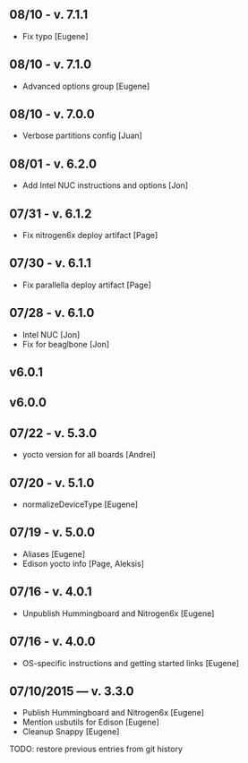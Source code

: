 ## 08/10 - v. 7.1.1
* Fix typo [Eugene]

## 08/10 - v. 7.1.0
* Advanced options group [Eugene]

## 08/10 - v. 7.0.0
* Verbose partitions config [Juan]

## 08/01 - v. 6.2.0
* Add Intel NUC instructions and options [Jon]

## 07/31 - v. 6.1.2
* Fix nitrogen6x deploy artifact [Page]

## 07/30 - v. 6.1.1
* Fix parallella deploy artifact [Page]

## 07/28 - v. 6.1.0
* Intel NUC [Jon]
* Fix for beaglbone [Jon]

## v6.0.1

## v6.0.0

## 07/22 - v. 5.3.0
* yocto version for all boards [Andrei]

## 07/20 - v. 5.1.0
* normalizeDeviceType [Eugene]

## 07/19 - v. 5.0.0
* Aliases [Eugene]
* Edison yocto info [Page, Aleksis]

## 07/16 - v. 4.0.1
* Unpublish Hummingboard and Nitrogen6x [Eugene]

## 07/16 - v. 4.0.0
* OS-specific instructions and getting started links [Eugene]

## 07/10/2015 — v. 3.3.0
* Publish Hummingboard and Nitrogen6x [Eugene]
* Mention usbutils for Edison [Eugene]
* Cleanup Snappy [Eugene]

TODO: restore previous entries from git history
